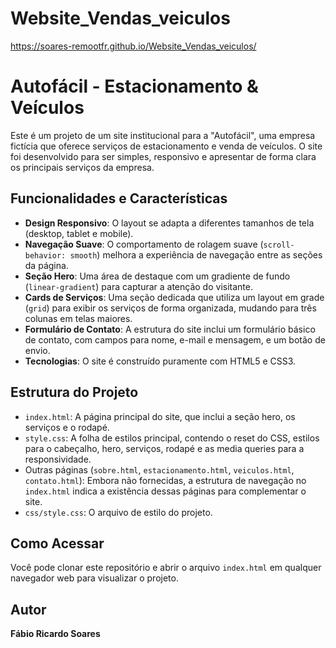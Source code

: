 # Website_Vendas_veiculos

https://soares-remootfr.github.io/Website_Vendas_veiculos/

# Autofácil - Estacionamento & Veículos

Este é um projeto de um site institucional para a "Autofácil", uma empresa fictícia que oferece serviços de estacionamento e venda de veículos. O site foi desenvolvido para ser simples, responsivo e apresentar de forma clara os principais serviços da empresa.

## Funcionalidades e Características

* **Design Responsivo**: O layout se adapta a diferentes tamanhos de tela (desktop, tablet e mobile).
* **Navegação Suave**: O comportamento de rolagem suave (`scroll-behavior: smooth`) melhora a experiência de navegação entre as seções da página.
* **Seção Hero**: Uma área de destaque com um gradiente de fundo (`linear-gradient`) para capturar a atenção do visitante.
* **Cards de Serviços**: Uma seção dedicada que utiliza um layout em grade (`grid`) para exibir os serviços de forma organizada, mudando para três colunas em telas maiores.
* **Formulário de Contato**: A estrutura do site inclui um formulário básico de contato, com campos para nome, e-mail e mensagem, e um botão de envio.
* **Tecnologias**: O site é construído puramente com HTML5 e CSS3.

## Estrutura do Projeto

* `index.html`: A página principal do site, que inclui a seção hero, os serviços e o rodapé.
* `style.css`: A folha de estilos principal, contendo o reset do CSS, estilos para o cabeçalho, hero, serviços, rodapé e as media queries para a responsividade.
* Outras páginas (`sobre.html`, `estacionamento.html`, `veiculos.html`, `contato.html`): Embora não fornecidas, a estrutura de navegação no `index.html` indica a existência dessas páginas para complementar o site.
* `css/style.css`: O arquivo de estilo do projeto.

## Como Acessar

Você pode clonar este repositório e abrir o arquivo `index.html` em qualquer navegador web para visualizar o projeto.

## Autor

**Fábio Ricardo Soares**
